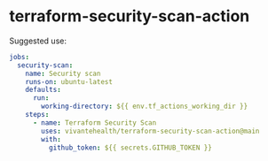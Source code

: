 # terraform-security-scan-action

Suggested use:

```yaml
jobs:
  security-scan:
    name: Security scan
    runs-on: ubuntu-latest
    defaults:
      run:
        working-directory: ${{ env.tf_actions_working_dir }}
    steps:
      - name: Terraform Security Scan
        uses: vivantehealth/terraform-security-scan-action@main
        with:
          github_token: ${{ secrets.GITHUB_TOKEN }}
```
